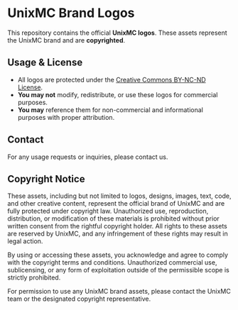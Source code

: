 # UnixMC Brand Logos  

This repository contains the official **UnixMC logos**. These assets represent the UnixMC brand and are **copyrighted**.  

## Usage & License  

- All logos are protected under the [Creative Commons BY-NC-ND License](https://creativecommons.org/licenses/by-nc-nd/4.0/).  
- **You may not** modify, redistribute, or use these logos for commercial purposes.  
- **You may** reference them for non-commercial and informational purposes with proper attribution.  

## Contact  

For any usage requests or inquiries, please contact us.  

## Copyright Notice

These assets, including but not limited to logos, designs, images, text, code, and other creative content, represent the official brand of UnixMC and are fully protected under copyright law. Unauthorized use, reproduction, distribution, or modification of these materials is prohibited without prior written consent from the rightful copyright holder. All rights to these assets are reserved by UnixMC, and any infringement of these rights may result in legal action.

By using or accessing these assets, you acknowledge and agree to comply with the copyright terms and conditions. Unauthorized commercial use, sublicensing, or any form of exploitation outside of the permissible scope is strictly prohibited.

For permission to use any UnixMC brand assets, please contact the UnixMC team or the designated copyright representative.
